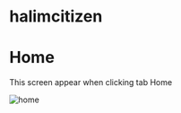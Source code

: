 # halimcitizen


# Home
This screen appear when clicking tab Home

![home](https://user-images.githubusercontent.com/26601444/51366514-9ab18100-1b18-11e9-85f5-2dcb55606d1b.png)
